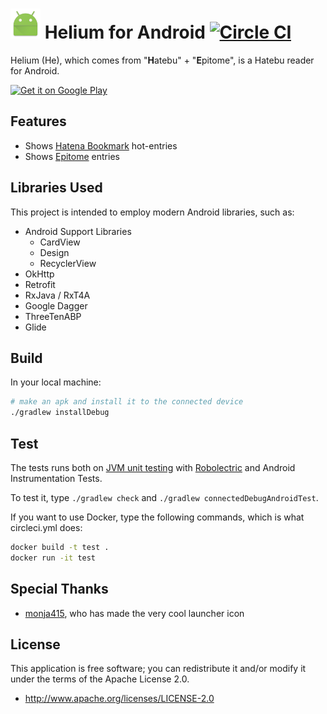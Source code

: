 # ![](app/src/main/res/mipmap-mdpi/ic_launcher.png) Helium for Android [![Circle CI](https://circleci.com/gh/gfx/Android-Helium/tree/master.svg?style=svg)](https://circleci.com/gh/gfx/Android-Helium/tree/master)

Helium (He), which comes from "**H**atebu" + "**E**pitome", is a Hatebu reader for Android.

<a href="https://play.google.com/store/apps/details?id=com.github.gfx.helium&hl=ja&utm_source=global_co&utm_medium=prtnr&utm_content=Mar2515&utm_campaign=PartBadge&pcampaignid=MKT-AC-global-none-all-co-pr-py-PartBadges-Oct1515-1"><img alt="Get it on Google Play" src="https://play.google.com/intl/en_us/badges/images/apps/en-play-badge.png" /></a>

## Features

* Shows [Hatena Bookmark](http://b.hatena.ne.jp/) hot-entries
* Shows [Epitome](https://ja.epitomeup.com/) entries

## Libraries Used

This project is intended to employ modern Android libraries, such as:

* Android Support Libraries
  * CardView
  * Design
  * RecyclerView
* OkHttp
* Retrofit
* RxJava / RxT4A
* Google Dagger
* ThreeTenABP
* Glide

## Build

In your local machine:

```sh
# make an apk and install it to the connected device
./gradlew installDebug
```

## Test

The tests runs both on [JVM unit testing](http://tools.android.com/tech-docs/unit-testing-support) with
[Robolectric](http://robolectric.org/) and Android Instrumentation Tests.

To test it, type `./gradlew check` and `./gradlew connectedDebugAndroidTest`.

If you want to use Docker, type the following commands, which is what circleci.yml does:

```sh
docker build -t test .
docker run -it test
```

## Special Thanks

* [monja415](https://github.com/monja415), who has made the very cool launcher icon

## License

This application is free software; you can redistribute it and/or modify it
under the terms of the Apache License 2.0.

* http://www.apache.org/licenses/LICENSE-2.0
